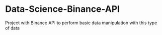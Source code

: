 # Data-Science-Binance-API
Project with Binance API to perform basic data manipulation with this type of data
